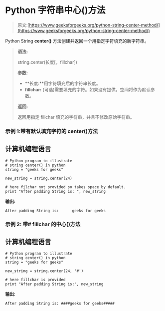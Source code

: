 # Python 字符串中心()方法

> 原文:[https://www.geeksforgeeks.org/python-string-center-method/](https://www.geeksforgeeks.org/python-string-center-method/)

Python String **center()** 方法创建并返回一个用指定字符填充的新字符串。

> **语法:**
> 
> string.center(长度[，fillchar])
> 
> **参数:**
> 
> *   **长度:**用字符填充后的字符串长度。
> *   **fillchar:** (可选)需要填充的字符。如果没有提供，空间将作为默认参数。
> 
> **返回:**
> 
> 返回用指定 fillchar 填充的字符串，并且不修改原始字符串。

### 示例 1:带有默认填充字符的 center()方法

## 计算机编程语言

```
# Python program to illustrate
# string center() in python
string = "geeks for geeks"

new_string = string.center(24)

# here filchar not provided so takes space by default.
print "After padding String is: ", new_string
```

**输出:**

```
After padding String is:      geeks for geeks
```

### **示例 2:** 带# fillchar 的中心()方法

## 计算机编程语言

```
# Python program to illustrate
# string center() in python
string = "geeks for geeks"

new_string = string.center(24, '#')

# here fillchar is provided
print "After padding String is:", new_string
```

**输出:**

```
After padding String is: ####geeks for geeks#####
```